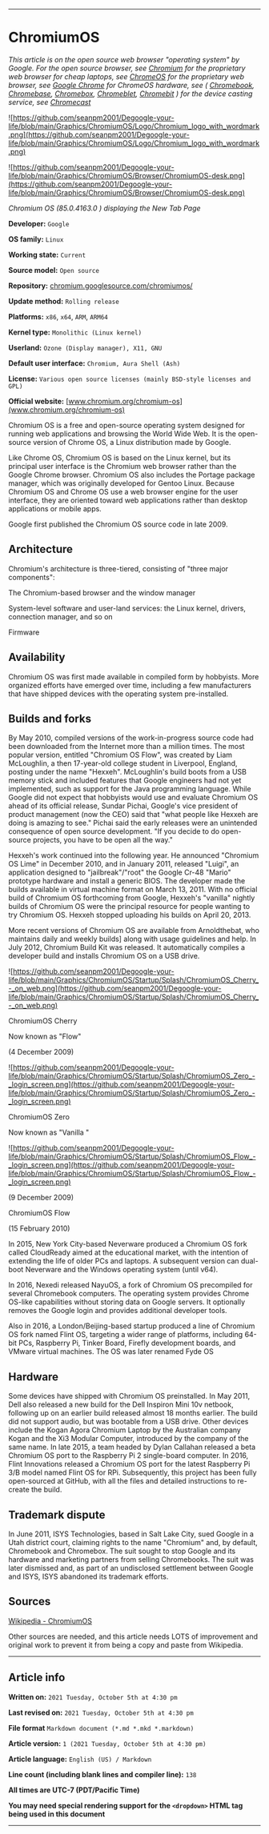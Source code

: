 
***

# ChromiumOS

_This article is on the open source web browser "operating system" by Google. For the open source browser, see [Chromium](https://github.com/seanpm2001/Degoogle-your-life/wiki/Google-Chromium/) for the proprietary web browser for cheap laptops, see [ChromeOS](https://github.com/seanpm2001/Degoogle-your-life/wiki/ChromeOS/) for the proprietary web browser, see [Google Chrome](https://github.com/seanpm2001/Degoogle-your-life/wiki/Google-Chrome/) for ChromeOS hardware, see ( [Chromebook](https://github.com/seanpm2001/Degoogle-your-life/wiki/Chromebook/), [Chromebase](https://github.com/seanpm2001/Degoogle-your-life/wiki/Chromebase/), [Chromebox](https://github.com/seanpm2001/Degoogle-your-life/wiki/ChromeBox/), [Chromeblet](https://github.com/seanpm2001/Degoogle-your-life/wiki/Chromeblet/), [Chromebit](https://github.com/seanpm2001/Degoogle-your-life/wiki/ChromeBit/) ) for the device casting service, see [Chromecast](https://github.com/seanpm2001/Degoogle-your-life/wiki/Chromecast/)_

![https://github.com/seanpm2001/Degoogle-your-life/blob/main/Graphics/ChromiumOS/Logo/Chromium_logo_with_wordmark.png](https://github.com/seanpm2001/Degoogle-your-life/blob/main/Graphics/ChromiumOS/Logo/Chromium_logo_with_wordmark.png)

![https://github.com/seanpm2001/Degoogle-your-life/blob/main/Graphics/ChromiumOS/Browser/ChromiumOS-desk.png](https://github.com/seanpm2001/Degoogle-your-life/blob/main/Graphics/ChromiumOS/Browser/ChromiumOS-desk.png)

_Chromium OS (85.0.4163.0 ) displaying the New Tab Page_

**Developer:**	`Google`

**OS family:**	`Linux`

**Working state:**	`Current`

**Source model:**	`Open source`

**Repository:** [chromium.googlesource.com/chromiumos/](chromium.googlesource.com/chromiumos/)

**Update method:**	`Rolling release`

**Platforms:**	`x86`, `x64`, `ARM`, `ARM64`

**Kernel type:**	`Monolithic (Linux kernel)`

**Userland:**	`Ozone (Display manager), X11, GNU`

**Default user interface:**	`Chromium, Aura Shell (Ash)`

**License:**	`Various open source licenses (mainly BSD-style licenses and GPL)`

**Official website:** [www.chromium.org/chromium-os](www.chromium.org/chromium-os)

Chromium OS is a free and open-source operating system designed for running web applications and browsing the World Wide Web. It is the open-source version of Chrome OS, a Linux distribution made by Google.

Like Chrome OS, Chromium OS is based on the Linux kernel, but its principal user interface is the Chromium web browser rather than the Google Chrome browser. Chromium OS also includes the Portage package manager, which was originally developed for Gentoo Linux. Because Chromium OS and Chrome OS use a web browser engine for the user interface, they are oriented toward web applications rather than desktop applications or mobile apps.

Google first published the Chromium OS source code in late 2009.

## Architecture

Chromium's architecture is three-tiered, consisting of "three major components":

The Chromium-based browser and the window manager

System-level software and user-land services: the Linux kernel, drivers, connection manager, and so on

Firmware

## Availability

Chromium OS was first made available in compiled form by hobbyists. More organized efforts have emerged over time, including a few manufacturers that have shipped devices with the operating system pre-installed.

## Builds and forks

By May 2010, compiled versions of the work-in-progress source code had been downloaded from the Internet more than a million times. The most popular version, entitled "Chromium OS Flow", was created by Liam McLoughlin, a then 17-year-old college student in Liverpool, England, posting under the name "Hexxeh". McLoughlin's build boots from a USB memory stick and included features that Google engineers had not yet implemented, such as support for the Java programming language. While Google did not expect that hobbyists would use and evaluate Chromium OS ahead of its official release, Sundar Pichai, Google's vice president of product management (now the CEO) said that "what people like Hexxeh are doing is amazing to see." Pichai said the early releases were an unintended consequence of open source development. "If you decide to do open-source projects, you have to be open all the way."

Hexxeh's work continued into the following year. He announced "Chromium OS Lime" in December 2010, and in January 2011, released "Luigi", an application designed to "jailbreak"/"root" the Google Cr-48 "Mario" prototype hardware and install a generic BIOS. The developer made the builds available in virtual machine format on March 13, 2011. With no official build of Chromium OS forthcoming from Google, Hexxeh's "vanilla" nightly builds of Chromium OS were the principal resource for people wanting to try Chromium OS. Hexxeh stopped uploading his builds on April 20, 2013.

More recent versions of Chromium OS are available from Arnoldthebat, who maintains daily and weekly builds] along with usage guidelines and help. In July 2012, Chromium Build Kit was released. It automatically compiles a developer build and installs Chromium OS on a USB drive.

![https://github.com/seanpm2001/Degoogle-your-life/blob/main/Graphics/ChromiumOS/Startup/Splash/ChromiumOS_Cherry_-_on_web.png](https://github.com/seanpm2001/Degoogle-your-life/blob/main/Graphics/ChromiumOS/Startup/Splash/ChromiumOS_Cherry_-_on_web.png)

ChromiumOS Cherry

Now known as "Flow"

(4 December 2009)

![https://github.com/seanpm2001/Degoogle-your-life/blob/main/Graphics/ChromiumOS/Startup/Splash/ChromiumOS_Zero_-_login_screen.png](https://github.com/seanpm2001/Degoogle-your-life/blob/main/Graphics/ChromiumOS/Startup/Splash/ChromiumOS_Zero_-_login_screen.png)

ChromiumOS Zero

Now known as "Vanilla "

![https://github.com/seanpm2001/Degoogle-your-life/blob/main/Graphics/ChromiumOS/Startup/Splash/ChromiumOS_Flow_-_login_screen.png](https://github.com/seanpm2001/Degoogle-your-life/blob/main/Graphics/ChromiumOS/Startup/Splash/ChromiumOS_Flow_-_login_screen.png)

(9 December 2009)

ChromiumOS Flow

(15 February 2010)

In 2015, New York City-based Neverware produced a Chromium OS fork called CloudReady aimed at the educational market, with the intention of extending the life of older PCs and laptops. A subsequent version can dual-boot Neverware and the Windows operating system (until v64).

In 2016, Nexedi released NayuOS, a fork of Chromium OS precompiled for several Chromebook computers. The operating system provides Chrome OS-like capabilities without storing data on Google servers. It optionally removes the Google login and provides additional developer tools.

Also in 2016, a London/Beijing-based startup produced a line of Chromium OS fork named Flint OS, targeting a wider range of platforms, including 64-bit PCs, Raspberry Pi, Tinker Board, Firefly development boards, and VMware virtual machines. The OS was later renamed Fyde OS

## Hardware

Some devices have shipped with Chromium OS preinstalled. In May 2011, Dell also released a new build for the Dell Inspiron Mini 10v netbook, following up on an earlier build released almost 18 months earlier. The build did not support audio, but was bootable from a USB drive. Other devices include the Kogan Agora Chromium Laptop by the Australian company Kogan and the Xi3 Modular Computer, introduced by the company of the same name. In late 2015, a team headed by Dylan Callahan released a beta Chromium OS port to the Raspberry Pi 2 single-board computer. In 2016, Flint Innovations released a Chromium OS port for the latest Raspberry Pi 3/B model named Flint OS for RPi. Subsequently, this project has been fully open-sourced at GitHub, with all the files and detailed instructions to re-create the build.

## Trademark dispute

In June 2011, ISYS Technologies, based in Salt Lake City, sued Google in a Utah district court, claiming rights to the name "Chromium" and, by default, Chromebook and Chromebox. The suit sought to stop Google and its hardware and marketing partners from selling Chromebooks. The suit was later dismissed and, as part of an undisclosed settlement between Google and ISYS, ISYS abandoned its trademark efforts.


## Sources

[Wikipedia - ChromiumOS](https://en.wikipedia.org/wiki/Chromium_OS)

Other sources are needed, and this article needs LOTS of improvement and original work to prevent it from being a copy and paste from Wikipedia.

***

## Article info

**Written on:** `2021 Tuesday, October 5th at 4:30 pm`

**Last revised on:** `2021 Tuesday, October 5th at 4:30 pm`

**File format** `Markdown document (*.md *.mkd *.markdown)`

**Article version:** `1 (2021 Tuesday, October 5th at 4:30 pm)`

**Article language:** `English (US) / Markdown`

**Line count (including blank lines and compiler line):** `138`

**All times are UTC-7 (PDT/Pacific Time)**

**You may need special rendering support for the `<dropdown>` HTML tag being used in this document**

***

<!-- Tools

Quick copy and paste

https://github.com/seanpm2001/WacOS/wiki/

!-->

